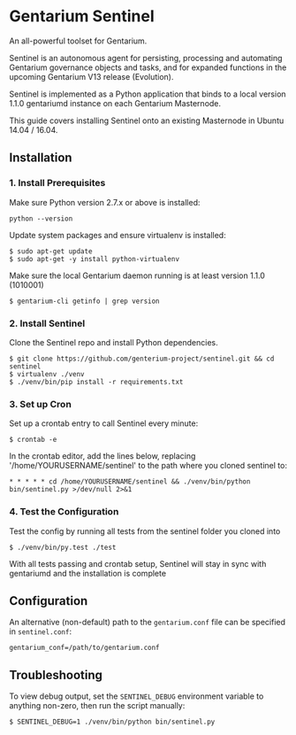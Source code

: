 # Gentarium Sentinel

An all-powerful toolset for Gentarium.

Sentinel is an autonomous agent for persisting, processing and automating Gentarium governance objects and tasks, and for expanded functions in the upcoming Gentarium V13 release (Evolution).

Sentinel is implemented as a Python application that binds to a local version 1.1.0 gentariumd instance on each Gentarium Masternode.

This guide covers installing Sentinel onto an existing Masternode in Ubuntu 14.04 / 16.04.

## Installation

### 1. Install Prerequisites

Make sure Python version 2.7.x or above is installed:

    python --version

Update system packages and ensure virtualenv is installed:

    $ sudo apt-get update
    $ sudo apt-get -y install python-virtualenv

Make sure the local Gentarium daemon running is at least version 1.1.0 (1010001)

    $ gentarium-cli getinfo | grep version

### 2. Install Sentinel

Clone the Sentinel repo and install Python dependencies.

    $ git clone https://github.com/genterium-project/sentinel.git && cd sentinel
    $ virtualenv ./venv
    $ ./venv/bin/pip install -r requirements.txt

### 3. Set up Cron

Set up a crontab entry to call Sentinel every minute:

    $ crontab -e

In the crontab editor, add the lines below, replacing '/home/YOURUSERNAME/sentinel' to the path where you cloned sentinel to:

    * * * * * cd /home/YOURUSERNAME/sentinel && ./venv/bin/python bin/sentinel.py >/dev/null 2>&1

### 4. Test the Configuration

Test the config by running all tests from the sentinel folder you cloned into

    $ ./venv/bin/py.test ./test

With all tests passing and crontab setup, Sentinel will stay in sync with gentariumd and the installation is complete

## Configuration

An alternative (non-default) path to the `gentarium.conf` file can be specified in `sentinel.conf`:

    gentarium_conf=/path/to/gentarium.conf

## Troubleshooting

To view debug output, set the `SENTINEL_DEBUG` environment variable to anything non-zero, then run the script manually:

    $ SENTINEL_DEBUG=1 ./venv/bin/python bin/sentinel.py